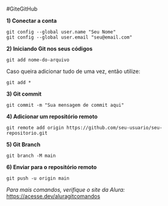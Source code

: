 #GiteGitHub

**1) Conectar a conta**

````
git config --global user.name "Seu Nome"
git config --global user.email "seu@email.com"
````

**2) Iniciando Git nos seus códigos**

````
git add nome-do-arquivo
````

Caso queira adicionar tudo de uma vez, então utilize:

````
git add *
````

**3) Git commit**

````
git commit -m "Sua mensagem de commit aqui"
````

**4)  Adicionar um repositório remoto**

```
git remote add origin https://github.com/seu-usuario/seu-repositorio.git
```

**5) Git Branch**

````
git branch -M main
````

**6) Enviar para o repositório remoto**

```
git push -u origin main
```

*Para mais comandos, verifique o site da Alura:* https://acesse.dev/aluragitcomandos


